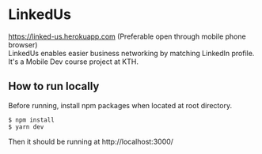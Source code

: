 # LinkedUs
https://linked-us.herokuapp.com
(Preferable open through mobile phone browser)  
LinkedUs enables easier business networking by matching LinkedIn profile. It's a Mobile Dev course project at KTH.

## How to run locally
Before running, install npm packages when located at root directory.
```shell
$ npm install
$ yarn dev
```
Then it should be running at http://localhost:3000/
